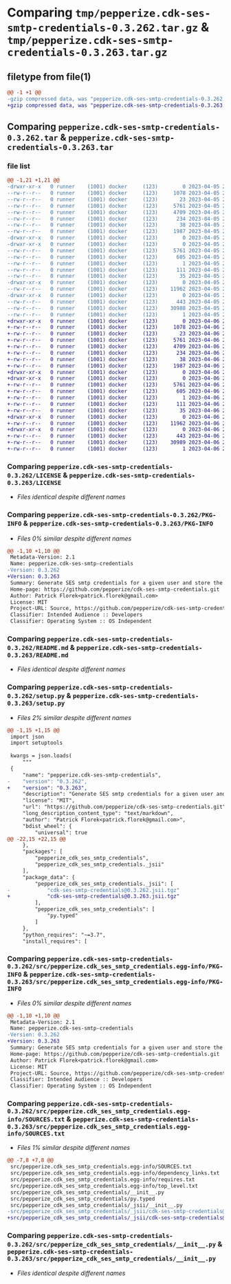 # Comparing `tmp/pepperize.cdk-ses-smtp-credentials-0.3.262.tar.gz` & `tmp/pepperize.cdk-ses-smtp-credentials-0.3.263.tar.gz`

## filetype from file(1)

```diff
@@ -1 +1 @@
-gzip compressed data, was "pepperize.cdk-ses-smtp-credentials-0.3.262.tar", last modified: Wed Apr  5 23:15:00 2023, max compression
+gzip compressed data, was "pepperize.cdk-ses-smtp-credentials-0.3.263.tar", last modified: Thu Apr  6 23:09:43 2023, max compression
```

## Comparing `pepperize.cdk-ses-smtp-credentials-0.3.262.tar` & `pepperize.cdk-ses-smtp-credentials-0.3.263.tar`

### file list

```diff
@@ -1,21 +1,21 @@
-drwxr-xr-x   0 runner    (1001) docker     (123)        0 2023-04-05 23:15:00.772497 pepperize.cdk-ses-smtp-credentials-0.3.262/
--rw-r--r--   0 runner    (1001) docker     (123)     1078 2023-04-05 23:14:50.000000 pepperize.cdk-ses-smtp-credentials-0.3.262/LICENSE
--rw-r--r--   0 runner    (1001) docker     (123)       23 2023-04-05 23:14:50.000000 pepperize.cdk-ses-smtp-credentials-0.3.262/MANIFEST.in
--rw-r--r--   0 runner    (1001) docker     (123)     5761 2023-04-05 23:15:00.772497 pepperize.cdk-ses-smtp-credentials-0.3.262/PKG-INFO
--rw-r--r--   0 runner    (1001) docker     (123)     4709 2023-04-05 23:14:50.000000 pepperize.cdk-ses-smtp-credentials-0.3.262/README.md
--rw-r--r--   0 runner    (1001) docker     (123)      234 2023-04-05 23:14:50.000000 pepperize.cdk-ses-smtp-credentials-0.3.262/pyproject.toml
--rw-r--r--   0 runner    (1001) docker     (123)       38 2023-04-05 23:15:00.772497 pepperize.cdk-ses-smtp-credentials-0.3.262/setup.cfg
--rw-r--r--   0 runner    (1001) docker     (123)     1987 2023-04-05 23:14:50.000000 pepperize.cdk-ses-smtp-credentials-0.3.262/setup.py
-drwxr-xr-x   0 runner    (1001) docker     (123)        0 2023-04-05 23:15:00.772497 pepperize.cdk-ses-smtp-credentials-0.3.262/src/
-drwxr-xr-x   0 runner    (1001) docker     (123)        0 2023-04-05 23:15:00.772497 pepperize.cdk-ses-smtp-credentials-0.3.262/src/pepperize.cdk_ses_smtp_credentials.egg-info/
--rw-r--r--   0 runner    (1001) docker     (123)     5761 2023-04-05 23:15:00.000000 pepperize.cdk-ses-smtp-credentials-0.3.262/src/pepperize.cdk_ses_smtp_credentials.egg-info/PKG-INFO
--rw-r--r--   0 runner    (1001) docker     (123)      605 2023-04-05 23:15:00.000000 pepperize.cdk-ses-smtp-credentials-0.3.262/src/pepperize.cdk_ses_smtp_credentials.egg-info/SOURCES.txt
--rw-r--r--   0 runner    (1001) docker     (123)        1 2023-04-05 23:15:00.000000 pepperize.cdk-ses-smtp-credentials-0.3.262/src/pepperize.cdk_ses_smtp_credentials.egg-info/dependency_links.txt
--rw-r--r--   0 runner    (1001) docker     (123)      111 2023-04-05 23:15:00.000000 pepperize.cdk-ses-smtp-credentials-0.3.262/src/pepperize.cdk_ses_smtp_credentials.egg-info/requires.txt
--rw-r--r--   0 runner    (1001) docker     (123)       35 2023-04-05 23:15:00.000000 pepperize.cdk-ses-smtp-credentials-0.3.262/src/pepperize.cdk_ses_smtp_credentials.egg-info/top_level.txt
-drwxr-xr-x   0 runner    (1001) docker     (123)        0 2023-04-05 23:15:00.772497 pepperize.cdk-ses-smtp-credentials-0.3.262/src/pepperize_cdk_ses_smtp_credentials/
--rw-r--r--   0 runner    (1001) docker     (123)    11962 2023-04-05 23:14:50.000000 pepperize.cdk-ses-smtp-credentials-0.3.262/src/pepperize_cdk_ses_smtp_credentials/__init__.py
-drwxr-xr-x   0 runner    (1001) docker     (123)        0 2023-04-05 23:15:00.772497 pepperize.cdk-ses-smtp-credentials-0.3.262/src/pepperize_cdk_ses_smtp_credentials/_jsii/
--rw-r--r--   0 runner    (1001) docker     (123)      443 2023-04-05 23:14:50.000000 pepperize.cdk-ses-smtp-credentials-0.3.262/src/pepperize_cdk_ses_smtp_credentials/_jsii/__init__.py
--rw-r--r--   0 runner    (1001) docker     (123)    30988 2023-04-05 23:14:50.000000 pepperize.cdk-ses-smtp-credentials-0.3.262/src/pepperize_cdk_ses_smtp_credentials/_jsii/cdk-ses-smtp-credentials@0.3.262.jsii.tgz
--rw-r--r--   0 runner    (1001) docker     (123)        1 2023-04-05 23:14:50.000000 pepperize.cdk-ses-smtp-credentials-0.3.262/src/pepperize_cdk_ses_smtp_credentials/py.typed
+drwxr-xr-x   0 runner    (1001) docker     (123)        0 2023-04-06 23:09:43.680903 pepperize.cdk-ses-smtp-credentials-0.3.263/
+-rw-r--r--   0 runner    (1001) docker     (123)     1078 2023-04-06 23:09:31.000000 pepperize.cdk-ses-smtp-credentials-0.3.263/LICENSE
+-rw-r--r--   0 runner    (1001) docker     (123)       23 2023-04-06 23:09:31.000000 pepperize.cdk-ses-smtp-credentials-0.3.263/MANIFEST.in
+-rw-r--r--   0 runner    (1001) docker     (123)     5761 2023-04-06 23:09:43.680903 pepperize.cdk-ses-smtp-credentials-0.3.263/PKG-INFO
+-rw-r--r--   0 runner    (1001) docker     (123)     4709 2023-04-06 23:09:31.000000 pepperize.cdk-ses-smtp-credentials-0.3.263/README.md
+-rw-r--r--   0 runner    (1001) docker     (123)      234 2023-04-06 23:09:31.000000 pepperize.cdk-ses-smtp-credentials-0.3.263/pyproject.toml
+-rw-r--r--   0 runner    (1001) docker     (123)       38 2023-04-06 23:09:43.680903 pepperize.cdk-ses-smtp-credentials-0.3.263/setup.cfg
+-rw-r--r--   0 runner    (1001) docker     (123)     1987 2023-04-06 23:09:31.000000 pepperize.cdk-ses-smtp-credentials-0.3.263/setup.py
+drwxr-xr-x   0 runner    (1001) docker     (123)        0 2023-04-06 23:09:43.676903 pepperize.cdk-ses-smtp-credentials-0.3.263/src/
+drwxr-xr-x   0 runner    (1001) docker     (123)        0 2023-04-06 23:09:43.680903 pepperize.cdk-ses-smtp-credentials-0.3.263/src/pepperize.cdk_ses_smtp_credentials.egg-info/
+-rw-r--r--   0 runner    (1001) docker     (123)     5761 2023-04-06 23:09:43.000000 pepperize.cdk-ses-smtp-credentials-0.3.263/src/pepperize.cdk_ses_smtp_credentials.egg-info/PKG-INFO
+-rw-r--r--   0 runner    (1001) docker     (123)      605 2023-04-06 23:09:43.000000 pepperize.cdk-ses-smtp-credentials-0.3.263/src/pepperize.cdk_ses_smtp_credentials.egg-info/SOURCES.txt
+-rw-r--r--   0 runner    (1001) docker     (123)        1 2023-04-06 23:09:43.000000 pepperize.cdk-ses-smtp-credentials-0.3.263/src/pepperize.cdk_ses_smtp_credentials.egg-info/dependency_links.txt
+-rw-r--r--   0 runner    (1001) docker     (123)      111 2023-04-06 23:09:43.000000 pepperize.cdk-ses-smtp-credentials-0.3.263/src/pepperize.cdk_ses_smtp_credentials.egg-info/requires.txt
+-rw-r--r--   0 runner    (1001) docker     (123)       35 2023-04-06 23:09:43.000000 pepperize.cdk-ses-smtp-credentials-0.3.263/src/pepperize.cdk_ses_smtp_credentials.egg-info/top_level.txt
+drwxr-xr-x   0 runner    (1001) docker     (123)        0 2023-04-06 23:09:43.680903 pepperize.cdk-ses-smtp-credentials-0.3.263/src/pepperize_cdk_ses_smtp_credentials/
+-rw-r--r--   0 runner    (1001) docker     (123)    11962 2023-04-06 23:09:31.000000 pepperize.cdk-ses-smtp-credentials-0.3.263/src/pepperize_cdk_ses_smtp_credentials/__init__.py
+drwxr-xr-x   0 runner    (1001) docker     (123)        0 2023-04-06 23:09:43.680903 pepperize.cdk-ses-smtp-credentials-0.3.263/src/pepperize_cdk_ses_smtp_credentials/_jsii/
+-rw-r--r--   0 runner    (1001) docker     (123)      443 2023-04-06 23:09:31.000000 pepperize.cdk-ses-smtp-credentials-0.3.263/src/pepperize_cdk_ses_smtp_credentials/_jsii/__init__.py
+-rw-r--r--   0 runner    (1001) docker     (123)    30989 2023-04-06 23:09:31.000000 pepperize.cdk-ses-smtp-credentials-0.3.263/src/pepperize_cdk_ses_smtp_credentials/_jsii/cdk-ses-smtp-credentials@0.3.263.jsii.tgz
+-rw-r--r--   0 runner    (1001) docker     (123)        1 2023-04-06 23:09:31.000000 pepperize.cdk-ses-smtp-credentials-0.3.263/src/pepperize_cdk_ses_smtp_credentials/py.typed
```

### Comparing `pepperize.cdk-ses-smtp-credentials-0.3.262/LICENSE` & `pepperize.cdk-ses-smtp-credentials-0.3.263/LICENSE`

 * *Files identical despite different names*

### Comparing `pepperize.cdk-ses-smtp-credentials-0.3.262/PKG-INFO` & `pepperize.cdk-ses-smtp-credentials-0.3.263/PKG-INFO`

 * *Files 0% similar despite different names*

```diff
@@ -1,10 +1,10 @@
 Metadata-Version: 2.1
 Name: pepperize.cdk-ses-smtp-credentials
-Version: 0.3.262
+Version: 0.3.263
 Summary: Generate SES smtp credentials for a given user and store the credentials in a SecretsManager Secret.
 Home-page: https://github.com/pepperize/cdk-ses-smtp-credentials.git
 Author: Patrick Florek<patrick.florek@gmail.com>
 License: MIT
 Project-URL: Source, https://github.com/pepperize/cdk-ses-smtp-credentials.git
 Classifier: Intended Audience :: Developers
 Classifier: Operating System :: OS Independent
```

### Comparing `pepperize.cdk-ses-smtp-credentials-0.3.262/README.md` & `pepperize.cdk-ses-smtp-credentials-0.3.263/README.md`

 * *Files identical despite different names*

### Comparing `pepperize.cdk-ses-smtp-credentials-0.3.262/setup.py` & `pepperize.cdk-ses-smtp-credentials-0.3.263/setup.py`

 * *Files 2% similar despite different names*

```diff
@@ -1,15 +1,15 @@
 import json
 import setuptools
 
 kwargs = json.loads(
     """
 {
     "name": "pepperize.cdk-ses-smtp-credentials",
-    "version": "0.3.262",
+    "version": "0.3.263",
     "description": "Generate SES smtp credentials for a given user and store the credentials in a SecretsManager Secret.",
     "license": "MIT",
     "url": "https://github.com/pepperize/cdk-ses-smtp-credentials.git",
     "long_description_content_type": "text/markdown",
     "author": "Patrick Florek<patrick.florek@gmail.com>",
     "bdist_wheel": {
         "universal": true
@@ -22,15 +22,15 @@
     },
     "packages": [
         "pepperize_cdk_ses_smtp_credentials",
         "pepperize_cdk_ses_smtp_credentials._jsii"
     ],
     "package_data": {
         "pepperize_cdk_ses_smtp_credentials._jsii": [
-            "cdk-ses-smtp-credentials@0.3.262.jsii.tgz"
+            "cdk-ses-smtp-credentials@0.3.263.jsii.tgz"
         ],
         "pepperize_cdk_ses_smtp_credentials": [
             "py.typed"
         ]
     },
     "python_requires": "~=3.7",
     "install_requires": [
```

### Comparing `pepperize.cdk-ses-smtp-credentials-0.3.262/src/pepperize.cdk_ses_smtp_credentials.egg-info/PKG-INFO` & `pepperize.cdk-ses-smtp-credentials-0.3.263/src/pepperize.cdk_ses_smtp_credentials.egg-info/PKG-INFO`

 * *Files 0% similar despite different names*

```diff
@@ -1,10 +1,10 @@
 Metadata-Version: 2.1
 Name: pepperize.cdk-ses-smtp-credentials
-Version: 0.3.262
+Version: 0.3.263
 Summary: Generate SES smtp credentials for a given user and store the credentials in a SecretsManager Secret.
 Home-page: https://github.com/pepperize/cdk-ses-smtp-credentials.git
 Author: Patrick Florek<patrick.florek@gmail.com>
 License: MIT
 Project-URL: Source, https://github.com/pepperize/cdk-ses-smtp-credentials.git
 Classifier: Intended Audience :: Developers
 Classifier: Operating System :: OS Independent
```

### Comparing `pepperize.cdk-ses-smtp-credentials-0.3.262/src/pepperize.cdk_ses_smtp_credentials.egg-info/SOURCES.txt` & `pepperize.cdk-ses-smtp-credentials-0.3.263/src/pepperize.cdk_ses_smtp_credentials.egg-info/SOURCES.txt`

 * *Files 1% similar despite different names*

```diff
@@ -7,8 +7,8 @@
 src/pepperize.cdk_ses_smtp_credentials.egg-info/SOURCES.txt
 src/pepperize.cdk_ses_smtp_credentials.egg-info/dependency_links.txt
 src/pepperize.cdk_ses_smtp_credentials.egg-info/requires.txt
 src/pepperize.cdk_ses_smtp_credentials.egg-info/top_level.txt
 src/pepperize_cdk_ses_smtp_credentials/__init__.py
 src/pepperize_cdk_ses_smtp_credentials/py.typed
 src/pepperize_cdk_ses_smtp_credentials/_jsii/__init__.py
-src/pepperize_cdk_ses_smtp_credentials/_jsii/cdk-ses-smtp-credentials@0.3.262.jsii.tgz
+src/pepperize_cdk_ses_smtp_credentials/_jsii/cdk-ses-smtp-credentials@0.3.263.jsii.tgz
```

### Comparing `pepperize.cdk-ses-smtp-credentials-0.3.262/src/pepperize_cdk_ses_smtp_credentials/__init__.py` & `pepperize.cdk-ses-smtp-credentials-0.3.263/src/pepperize_cdk_ses_smtp_credentials/__init__.py`

 * *Files identical despite different names*

